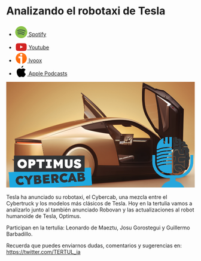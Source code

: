 # Analizando el robotaxi de Tesla

- [<img src="../../../res/spotify-icon-256.webp" alt="spotify_logo" width="32" style="position: relative; top: 5px;"> Spotify](https://open.spotify.com/episode/51dXlB2qqYQWWyzCs5itNo?si=dUtzfYe9ROG-XOhHzWo86A)
- [<img src="../../../res/youtube-icon-256.png" alt="youtube_logo" width="32" style="position: relative; top: 10px;"> Youtube](https://youtu.be/U1wvkfRaLqI)
- [<img src="../../../res/ivoox-icon-256.webp" alt="ivoox_logo" width="32" style="position: relative; top: 5px;"> Ivoox](https://go.ivoox.com/rf/134834350)
- [<img src="../../../res/apple-icon-256.webp" alt="apple_logo" width="32" style="position: relative; top: 5px;"> Apple Podcasts](https://podcasts.apple.com/us/podcast/analizando-el-robotaxi-de-tesla/id1669083682?i=1000673052217)

![robotaxi](res/2024-10-14-19-15-10.png)

Tesla ha anunciado su robotaxi, el Cybercab, una mezcla entre el Cybertruck y los modelos más clásicos de Tesla. Hoy en la tertulia vamos a analizarlo junto al también anunciado Robovan y las actualizaciones al robot humanoide de Tesla, Optimus.

Participan en la tertulia: Leonardo de Maeztu, Josu Gorostegui y Guillermo Barbadillo.

Recuerda que puedes enviarnos dudas, comentarios y sugerencias en: <https://twitter.com/TERTUL_ia>
